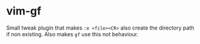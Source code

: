 # vim-gf

Small tweak plugin that makes `:e <file><CR>` also create the directory path if
non existing. Also makes `gf` use this not behaviour.
